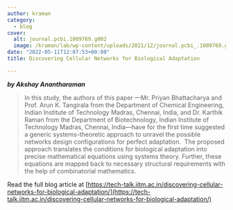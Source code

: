 ```yaml
---
author: kraman
category:
  - blog
cover:
  alt: journal.pcbi.1009769.g002
  image: /kraman/lab/wp-content/uploads/2021/12/journal.pcbi_.1009769.g002.png
date: "2022-05-11T12:07:53+00:00"
title: Discovering Cellular Networks for Biological Adaptation

---
```

**_by Akshay Anantharaman_**

> In this study, the authors of this paper —Mr. Priyan Bhattacharya and Prof. Arun K. Tangirala from the Department of Chemical Engineering, Indian Institute of Technology Madras, Chennai, India, and Dr. Karthik Raman from the Department of Biotechnology, Indian Institute of Technology Madras, Chennai, India—have for the first time suggested a generic systems-theoretic approach to unravel the possible networks design configurations for perfect adaptation.  The proposed approach translates the conditions for biological adaptation into precise mathematical equations using systems theory. Further, these equations are mapped back to necessary structural requirements with the help of combinatorial mathematics.
>
>   

Read the full blog article at [https://tech-talk.iitm.ac.in/discovering-cellular-networks-for-biological-adaptation/](https://tech-talk.iitm.ac.in/discovering-cellular-networks-for-biological-adaptation/)
